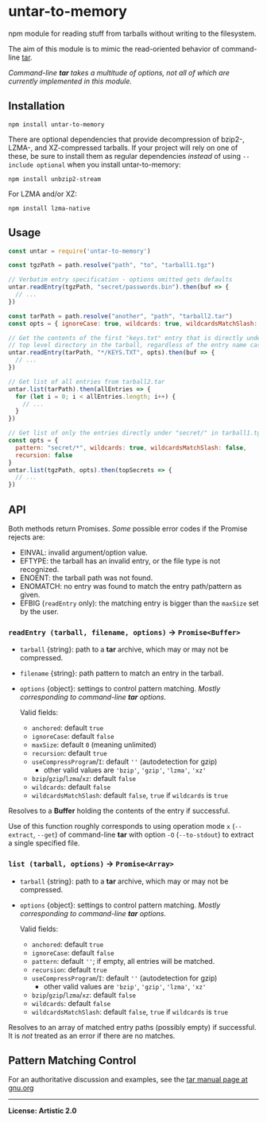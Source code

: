 # untar-to-memory
npm module for reading stuff from tarballs without writing to the filesystem.

The aim of this module is to mimic the read-oriented behavior of command-line
[tar](http://www.gnu.org/software/tar/manual/tar.html).

_Command-line **tar** takes a multitude of options, not all of which are currently
implemented in this module._

## Installation
```
npm install untar-to-memory
```
There are optional dependencies that provide decompression of bzip2-, LZMA-,
and XZ-compressed tarballs. If your project will rely on one of these,
be sure to install them as regular dependencies *instead* of using
`--include optional` when you install untar-to-memory:
```
npm install unbzip2-stream
```
For LZMA and/or XZ:
```
npm install lzma-native
```

## Usage

```js
const untar = require('untar-to-memory')

const tgzPath = path.resolve("path", "to", "tarball1.tgz")

// Verbatim entry specification - options omitted gets defaults
untar.readEntry(tgzPath, "secret/passwords.bin").then(buf => {
  // ...
})

const tarPath = path.resolve("another", "path", "tarball2.tar")
const opts = { ignoreCase: true, wildcards: true, wildcardsMatchSlash: false }

// Get the contents of the first "keys.txt" entry that is directly under a
// top level directory in the tarball, regardless of the entry name case:
untar.readEntry(tarPath, "*/KEYS.TXT", opts).then(buf => {
  // ...
})

// Get list of all entries from tarball2.tar
untar.list(tarPath).then(allEntries => {
  for (let i = 0; i < allEntries.length; i++) {
    // ...
  }
})

// Get list of only the entries directly under "secret/" in tarball1.tgz
const opts = {
  pattern: "secret/*", wildcards: true, wildcardsMatchSlash: false,
  recursion: false
}
untar.list(tgzPath, opts).then(topSecrets => {
  // ...
})

```

## API
Both methods return Promises. *Some* possible error codes if the Promise rejects are:
  - EINVAL: invalid argument/option value.
  - EFTYPE: the tarball has an invalid entry, or the file type is not recognized.
  - ENOENT: the tarball path was not found.
  - ENOMATCH: no entry was found to match the entry path/pattern as given.
  - EFBIG (`readEntry` only): the matching entry is bigger than the `maxSize`
   set by the user.

### `readEntry (tarball, filename, options)` &rarr; `Promise<Buffer>`

* `tarball` {string}: path to a **tar** archive, which may or may not be compressed.
* `filename` {string}: path pattern to match an entry in the tarball.
* `options` {object}: settings to control pattern matching.
  *Mostly corresponding to command-line **tar** options.*

  Valid fields:
  + `anchored`: default `true`
  + `ignoreCase`: default `false`
  + `maxSize`: default `0` (meaning unlimited)
  + `recursion`: default `true`
  + `useCompressProgram`/`I`: default `''` (autodetection for gzip)
    - other valid values are `'bzip'`, `'gzip'`, `'lzma'`, `'xz'`
  + `bzip`/`gzip`/`lzma`/`xz`: default `false`
  + `wildcards`: default `false`
  + `wildcardsMatchSlash`: default `false`, `true` if `wildcards` is `true`

Resolves to a **Buffer** holding the contents of the entry if successful.

Use of this function roughly corresponds to using operation mode `x`
(`--extract`, `--get`) of command-line **tar** with option `-O` (`--to-stdout`)
to extract a single specified file.

### `list (tarball, options)` &rarr; `Promise<Array>`

* `tarball` {string}: path to a **tar** archive, which may or may not be compressed.
* `options` {object}: settings to control pattern matching.
  *Mostly corresponding to command-line **tar** options.*

  Valid fields:
  + `anchored`: default `true`
  + `ignoreCase`: default `false`
  + `pattern`: default `''`; if empty, all entries will be matched.
  + `recursion`: default `true`
  + `useCompressProgram`/`I`: default `''` (autodetection for gzip)
    - other valid values are `'bzip'`, `'gzip'`, `'lzma'`, `'xz'`
  + `bzip`/`gzip`/`lzma`/`xz`: default `false`
  + `wildcards`: default `false`
  + `wildcardsMatchSlash`: default `false`, `true` if `wildcards` is `true`

Resolves to an array of matched entry paths (possibly empty) if successful.<br>
It is *not* treated as an error if there are no matches.

## Pattern Matching Control

For an authoritative discussion and examples, see the
[tar manual page at gnu.org](https://www.gnu.org/software/tar/manual/html_node/controlling-pattern_002dmatching.html)

------

**License: Artistic 2.0**

